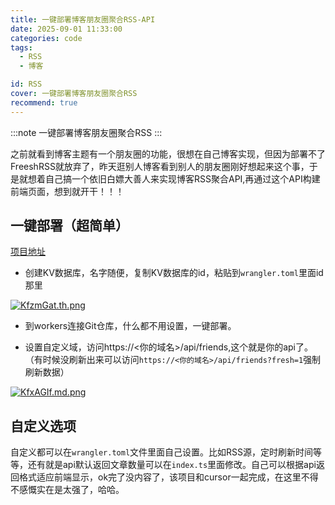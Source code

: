 ```yaml
---
title: 一键部署博客朋友圈聚合RSS-API
date: 2025-09-01 11:33:00
categories: code
tags:
  - RSS
  - 博客

id: RSS
cover: 一键部署博客朋友圈聚合RSS
recommend: true
---
```


:::note
一键部署博客朋友圈聚合RSS
:::

之前就看到博客主题有一个朋友圈的功能，很想在自己博客实现，但因为部署不了FreeshRSS就放弃了，昨天逛别人博客看到别人的朋友圈刚好想起来这个事，于是就想着自己搞一个依旧白嫖大善人来实现博客RSS聚合API,再通过这个API构建前端页面，想到就开干！！！

## 一键部署（超简单）

[项目地址](https://github.com/gdydg/cf-rss-aggregator)

- 创建KV数据库，名字随便，复制KV数据库的id，粘贴到`wrangler.toml`里面id那里

[![KfzmGat.th.png](https://iili.io/KfzmGat.th.png)](https://freeimage.host/i/KfzmGat)


- 到workers连接Git仓库，什么都不用设置，一键部署。

- 设置自定义域，访问https://<你的域名>/api/friends,这个就是你的api了。（有时候没刷新出来可以访问`https://<你的域名>/api/friends?fresh=1`强制刷新数据）

[![KfxAGIf.md.png](https://iili.io/KfxAGIf.md.png)](https://freeimage.host/i/KfxAGIf)

## 自定义选项

自定义都可以在`wrangler.toml`文件里面自己设置。比如RSS源，定时刷新时间等等，还有就是api默认返回文章数量可以在`index.ts`里面修改。自己可以根据api返回格式适应前端显示，ok完了没内容了，该项目和cursor一起完成，在这里不得不感慨实在是太强了，哈哈。
